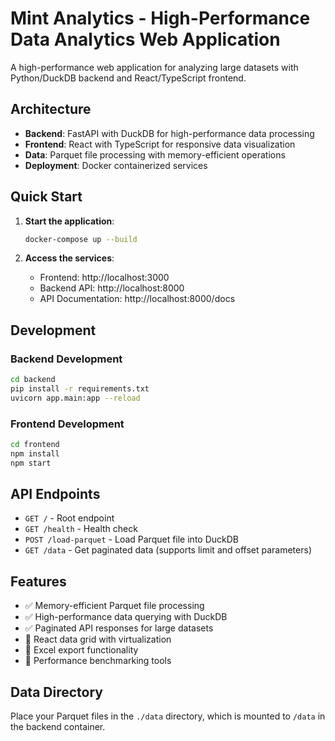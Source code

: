 # Mint Analytics - High-Performance Data Analytics Web Application

A high-performance web application for analyzing large datasets with Python/DuckDB backend and React/TypeScript frontend.

## Architecture

- **Backend**: FastAPI with DuckDB for high-performance data processing
- **Frontend**: React with TypeScript for responsive data visualization
- **Data**: Parquet file processing with memory-efficient operations
- **Deployment**: Docker containerized services

## Quick Start

1. **Start the application**:
   ```bash
   docker-compose up --build
   ```

2. **Access the services**:
   - Frontend: http://localhost:3000
   - Backend API: http://localhost:8000
   - API Documentation: http://localhost:8000/docs

## Development

### Backend Development
```bash
cd backend
pip install -r requirements.txt
uvicorn app.main:app --reload
```

### Frontend Development
```bash
cd frontend
npm install
npm start
```

## API Endpoints

- `GET /` - Root endpoint
- `GET /health` - Health check
- `POST /load-parquet` - Load Parquet file into DuckDB
- `GET /data` - Get paginated data (supports limit and offset parameters)

## Features

- ✅ Memory-efficient Parquet file processing
- ✅ High-performance data querying with DuckDB
- ✅ Paginated API responses for large datasets
- 🚧 React data grid with virtualization
- 🚧 Excel export functionality
- 🚧 Performance benchmarking tools

## Data Directory

Place your Parquet files in the `./data` directory, which is mounted to `/data` in the backend container.